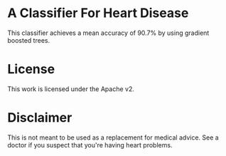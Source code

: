 # A Classifier For Heart Disease

This classifier achieves a mean accuracy of 90.7% by using gradient
boosted trees.

# License

This work is licensed under the Apache v2.

# Disclaimer

This is not meant to be used as a replacement for medical advice. See
a doctor if you suspect that you're having heart problems.
